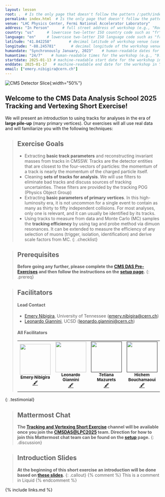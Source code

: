 ```yaml
---
layout: lesson
root: .  # Is the only page that doesn't follow the pattern /:path/index.html
permalink: index.html  # Is the only page that doesn't follow the pattern /:path/index.html
venue: "LHC Physics Center, Fermi National Accelerator Laboratory"        # brief name of the institution that hosts the workshop without address (e.g., "Euphoric State University")
address: "In Person"      # full street address of workshop (e.g., "Room A, 123 Forth Street, Blimingen, Euphoria"), videoconferencing URL, or 'online'
country: "us"      # lowercase two-letter ISO country code such as "fr" (see https://en.wikipedia.org/wiki/ISO_3166-1#Current_codes) for the institution that hosts the workshop
language: "en"     # lowercase two-letter ISO language code such as "fr" (see https://en.wikipedia.org/wiki/List_of_ISO_639-1_codes) for the
latitude: "41.842258"        # decimal latitude of workshop venue (use https://www.latlong.net/)
longitude: "-88.245781"       # decimal longitude of the workshop venue (use https://www.latlong.net)
humandate: "Synchronously January, 2023"    # human-readable dates for the workshop (e.g., "Feb 17-18, 2020")
humantime: "24/7"    # human-readable times for the workshop (e.g., "9:00 am - 4:30 pm")
startdate: 2025-01-13 # machine-readable start date for the workshop in YYYY-MM-DD format like 2015-01-01
enddate: 2025-01-17   # machine-readable end date for the workshop in YYYY-MM-DD format like 2015-01-02
email: ["emery.nibigira@cern.ch"]
---
```


![CMS Detector Slice](https://cmsexperiment.web.cern.ch/sites/cmsexperiment.web.cern.ch/files/detectoroverview.gif){:width="50%"}

## Welcome to the CMS Data Analysis School 2025 Tracking and Vertexing Short Exercise!

We will present an introduction to using tracks for analyses in the era of **large pile-up** (many primary vertices). Our exercises will all use real data and will familiarize you with the following techniques:

> ## Exercise Goals
> - Extracting **basic track parameters** and reconstructing invariant masses from tracks in CMSSW. Tracks are the detector entities that are closest to the four-vectors of particles: the momentum of a track is nearly the momentum of the charged particle itself.
> - Cleaning **sets of tracks for analysis**. We will use filters to eliminate bad tracks and discuss sources of tracking uncertainties. These filters are provided by the tracking POG (Physics Object Group)
> - Extracting **basic parameters of primary vertices**. In this high-luminosity era, it is not uncommon for a single event to contain as many as thirty to fifty independent collisions. For most analyses, only one is relevant, and it can usually be identified by its tracks.
> - Using tracks to measure from data and Monte Carlo (MC) samples the **tracking efficiency** by using tag and probe method via dimuon resonances. It can be extended to measure the efficiency of any selection of muons (trigger, isolation, identification) and derive scale factors from MC.
{: .checklist}

> ## Prerequisites
> **Before going any further, please complete the [CMS DAS Pre-Exercises](https://fnallpc.github.io/cms-das-pre-exercises/) and then follow the instructions on the [setup page](setup.md).**
{: .prereq}


> ## Facilitators
> #### Lead Contact
> * [Emery Nibigira](#facilitators), University of Tennessee ([emery.nibigira@cern.ch](mailto:emery.nibigira@cern.ch))
> * [Leonardo Giannini](#facilitators), UCSD ([leonardo.giannini@cern.ch](mailto:leonardo.giannini@cern.ch))
>  
> #### All Facilitators
> <table>
>   <tr>
>     <td align="center"><a href="https://github.com/enibigir"><img src="https://lpc.fnal.gov//CMSDAS2025/Emery_Nibigira.jpg" width="100px;" alt=""/><br /><sub><b>Emery Nibigira</b></sub></a><br /><a href="https://lpc.fnal.gov/fellows/2025/Emery_Nibigira.shtml" title="More about him">🖋</a></td>
>     <td align="center"><a href="https://github.com/leonardogiannini"><img src="https://lpc.fnal.gov//CMSDAS2025/Leonardo_Giannini.jpg" width="100px;" alt=""/><br /><sub><b>Leonardo Giannini</b></sub></a><br /><a href="https://github.com/leonardogiannini" title="More about him">🖋</a></td>
>     <td align="center"><a href=""><img src="https://lpc.fnal.gov//CMSDAS2025/Tetiana_Mazurets.jpg" width="100px;" alt=""/><br /><sub><b>Tetiana Mazurets</b></sub></a><br /><a href="" title="More about Tetiana">🖋</a></td>
>     <td align="center"><a href=""><img src="https://lpc.fnal.gov//CMSDAS2025/Hichem_Bouchamaoui.jpg" width="100px;" alt=""/><br /><sub><b>Hichem Bouchamaoui</b></sub></a><br /><a href="" title="More about Hichem">🖋</a></td>
>     <td align="center"><a href=""><img src="https://lpc.fnal.gov//CMSDAS2025/Raymond_Wynne.jpg" width="100px;" alt=""/><br /><sub><b>Ray Wynne</b></sub></a><br /><a href="" title="More about Ray">🖋</a></td>
>     <td align="center"><a href="https://github.com/akgrummer"><img src="https://lpc.fnal.gov//CMSDAS2025/Aidan_Grummer.jpg" width="100px;" alt=""/><br /><sub><b>Aidan Grummer</b></sub></a><br /><a href="https://github.com/akgrummer" title="More about Aidan">🖋</a></td>
>   </tr>
> </table>
{: .testimonial}


> ## Mattermost Chat
> **The [Tracking and Vertexing Short Exercise](https://mattermost.web.cern.ch/cmsdaslpc2025/channels/shortextrackingvertexing) channel will be available once you join the [CMSDAS@LPC2025](https://mattermost.web.cern.ch/cmsdaslpc2025/channels/town-square) team. Direction for how to join this Mattermost chat team can be found on the <a href="setup.html">setup</a> page.**
{: .discussion}

> ## Introduction Slides
> **At the beginning of this short exercise an introduction will be done based on <a href="files/CMSDASCERN2023_TrackingVertexingExercise_Introduction.pdf">these slides</a>.**
{: .callout}
{% comment %} This is a comment in Liquid {% endcomment %}

{% include links.md %}
